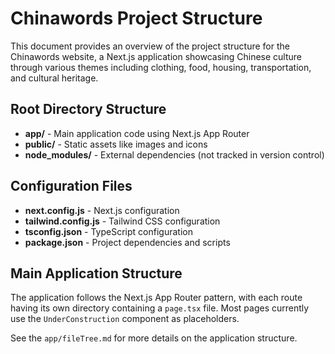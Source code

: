 # Chinawords Project Structure

This document provides an overview of the project structure for the Chinawords website, a Next.js application showcasing Chinese culture through various themes including clothing, food, housing, transportation, and cultural heritage.

## Root Directory Structure

- **app/** - Main application code using Next.js App Router
- **public/** - Static assets like images and icons
- **node_modules/** - External dependencies (not tracked in version control)

## Configuration Files

- **next.config.js** - Next.js configuration
- **tailwind.config.js** - Tailwind CSS configuration
- **tsconfig.json** - TypeScript configuration
- **package.json** - Project dependencies and scripts

## Main Application Structure

The application follows the Next.js App Router pattern, with each route having its own directory containing a `page.tsx` file. Most pages currently use the `UnderConstruction` component as placeholders.

See the `app/fileTree.md` for more details on the application structure.
